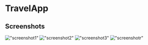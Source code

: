 # TravelApp

## Screenshots

!["screenshot1"](https://github.com/rosexw/snailexpress/blob/master/screenshots/1.png)
!["screenshot2"](https://github.com/rosexw/snailexpress/blob/master/screenshots/2.png)
!["screenshot3"](https://github.com/rosexw/snailexpress/blob/master/screenshots/3.png)
!["screenshotr"](https://github.com/rosexw/snailexpress/blob/master/screenshots/4.png)
